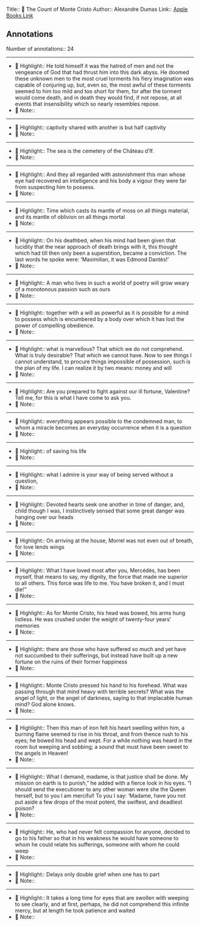 Title:: 📕 The Count of Monte Cristo
Author:: Alexandre Dumas
Link:: [Apple Books Link](ibooks://assetid/EC562DCBF312A4669153CB924BEDD2FA)

## Annotations

Number of annotations:: 24

----

- 🎯 Highlight:: He told himself it was the hatred of men and not the vengeance of God that had thrust him into this dark abyss. He doomed these unknown men to the most cruel torments his fiery imagination was capable of conjuring up, but, even so, the most awful of these torments seemed to him too mild and too short for them, for after the torment would come death, and in death they would find, if not repose, at all events that insensibility which so nearly resembles repose.
- 📝 Note::  


----

- 🎯 Highlight:: captivity shared with another is but half captivity
- 📝 Note::  


----

- 🎯 Highlight:: The sea is the cemetery of the Château d’If.
- 📝 Note::  


----

- 🎯 Highlight:: And they all regarded with astonishment this man whose eye had recovered an intelligence and his body a vigour they were far from suspecting him to possess.
- 📝 Note::  


----

- 🎯 Highlight:: Time which casts its mantle of moss on all things material, and its mantle of oblivion on all things mortal
- 📝 Note::  


----

- 🎯 Highlight:: On his deathbed, when his mind had been given that lucidity that the near approach of death brings with it, this thought which had till then only been a superstition, became a conviction. The last words he spoke were: ‘Maximilian, it was Edmond Dantès!’ 
- 📝 Note::  


----

- 🎯 Highlight:: A man who lives in such a world of poetry will grow weary of a monotonous passion such as ours
- 📝 Note::  


----

- 🎯 Highlight:: together with a will as powerful as it is possible for a mind to possess which is encumbered by a body over which it has lost the power of compelling obedience.
- 📝 Note::  


----

- 🎯 Highlight:: what is marvellous? That which we do not comprehend. What is truly desirable? That which we cannot have. Now to see things I cannot understand, to procure things impossible of possession, such is the plan of my life. I can realize it by two means: money and will
- 📝 Note::  


----

- 🎯 Highlight:: Are you prepared to fight against our ill fortune, Valentine? Tell me, for this is what I have come to ask you.
- 📝 Note::  


----

- 🎯 Highlight:: everything appears possible to the condemned man, to whom a miracle becomes an everyday occurrence when it is a question
- 📝 Note::  


----

- 🎯 Highlight:: of saving his life
- 📝 Note::  


----

- 🎯 Highlight:: what I admire is your way of being served without a question,
- 📝 Note::  


----

- 🎯 Highlight:: Devoted hearts seek one another in time of danger, and, child though I was, I instinctively sensed that some great danger was hanging over our heads
- 📝 Note::  


----

- 🎯 Highlight:: On arriving at the house, Morrel was not even out of breath, for love lends wings
- 📝 Note::  


----

- 🎯 Highlight:: What I have loved most after you,  Mercédès, has been myself, that means to say, my dignity, the force that made me superior to all others. This force was life to me. You have broken it, and I must die!”
- 📝 Note::  


----

- 🎯 Highlight:: As for Monte Cristo, his head was bowed, his arms hung listless. He was crushed under the weight of twenty-four years’ memories
- 📝 Note::  


----

- 🎯 Highlight:: there are those who have suffered so much and yet have not succumbed to their sufferings, but instead have built up a new fortune on the ruins of their former happiness
- 📝 Note::  


----

- 🎯 Highlight:: Monte Cristo pressed his hand to his forehead. What was passing through that mind heavy with terrible secrets? What was the angel of light, or the angel of darkness, saying to that implacable human mind? God alone knows.
- 📝 Note::  


----

- 🎯 Highlight:: Then this man of iron felt his heart swelling within him, a burning flame seemed to rise in his throat, and from thence rush to his eyes; he bowed his head and wept. For a while nothing was heard in the room but weeping and sobbing; a sound that must have been sweet to the angels in Heaven!
- 📝 Note::  


----

- 🎯 Highlight:: What I demand, madame, is that justice shall be done. My mission on earth is to punish,” he added with a fierce look in his eyes. “I should send the executioner to any other woman were she the Queen herself, but to you I am merciful! To you I say: ‘Madame, have you not put aside a few drops of the most potent, the swiftest, and deadliest poison?
- 📝 Note::  


----

- 🎯 Highlight:: He, who had never felt compassion for anyone, decided to go to his father so that in his weakness he would have someone to whom he could relate his sufferings, someone with whom he could weep
- 📝 Note::  


----

- 🎯 Highlight:: Delays only double grief when one has to part
- 📝 Note::  


----

- 🎯 Highlight:: It takes a long time for eyes that are swollen with weeping to see clearly, and at first, perhaps, he did not comprehend this infinite mercy, but at length he took patience and waited
- 📝 Note::  


